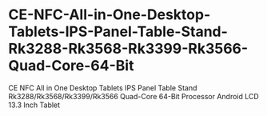 # CE-NFC-All-in-One-Desktop-Tablets-IPS-Panel-Table-Stand-Rk3288-Rk3568-Rk3399-Rk3566-Quad-Core-64-Bit
CE NFC All in One Desktop Tablets IPS Panel Table Stand Rk3288/Rk3568/Rk3399/Rk3566 Quad-Core 64-Bit Processor Android LCD 13.3 Inch Tablet
